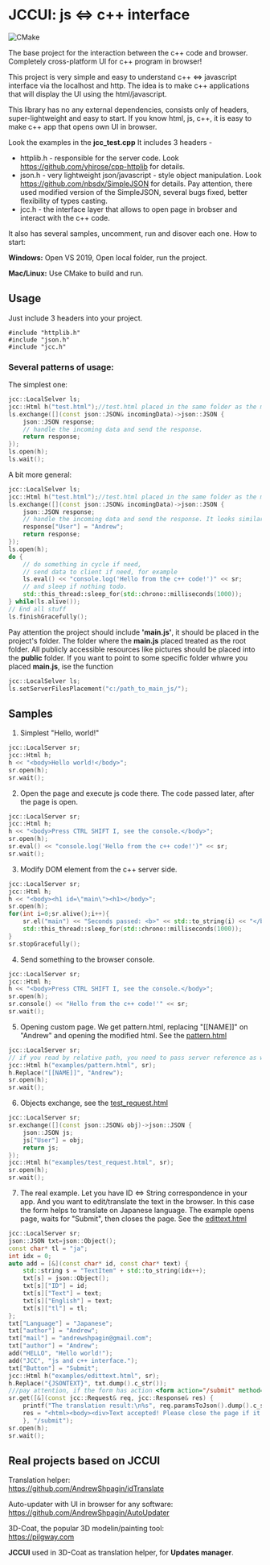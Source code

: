 # JCCUI:  js <=> c++ interface
![CMake](https://github.com/AndrewShpagin/jccui/actions/workflows/cmake.yml/badge.svg)

The base project for the interaction between the c++ code and browser. Completely cross-platform UI for c++ program in browser!

This project is very simple and easy to understand c++ <=> javascript interface via the localhost and http. The idea is to make c++ applications that will display the UI using the html/javascript. 

This library has no any external dependencies, consists only of headers, super-lightweight and easy to start. If you know html, js, c++, it is easy to make c++ app that opens own UI in browser.

Look the examples in the **jcc_test.cpp**
It includes 3 headers - 
* httplib.h - responsible for the server code. Look https://github.com/yhirose/cpp-httplib for details.
* json.h - very lightweight json/javascript - style object manipulation. Look https://github.com/nbsdx/SimpleJSON for details. Pay attention, there used modified version of the SimpleJSON, several bugs fixed, better flexibility of types casting.
* jcc.h - the interface layer that allows to open page in brobser and interact with the c++ code.

It also has several samples, uncomment, run and disover each one.
How to start:

**Windows:**
Open VS 2019, Open local folder, run the project.

**Mac/Linux:**
Use CMake to build and run.

## Usage
Just include 3 headers into your project.
```
#include "httplib.h"
#include "json.h"
#include "jcc.h"
```
### Several patterns of usage:

The simplest one:
```cpp
jcc::LocalSelver ls;
jcc::Html h("test.html");//test.html placed in the same folder as the main.js
ls.exchange([](const json::JSON& incomingData)->json::JSON {
	json::JSON response;
	// handle the incoming data and send the response.
	return response;
});
ls.open(h);
ls.wait();
```
A bit more general:
```cpp
jcc::LocalSelver ls;
jcc::Html h("test.html");//test.html placed in the same folder as the main.js
ls.exchange([](const json::JSON& incomingData)->json::JSON {
	json::JSON response;
	// handle the incoming data and send the response. It looks similar to js syntax
	response["User"] = "Andrew";	
	return response;
});
ls.open(h);
do {
	// do something in cycle if need, 
	// send data to client if need, for example
	ls.eval() << "console.log('Hello from the c++ code!')" << sr;
	// and sleep if nothing todo.
	std::this_thread::sleep_for(std::chrono::milliseconds(1000));
} while(ls.alive());
// End all stuff
ls.finishGracefully();	
```
Pay attention the project should include **'main.js'**, it should be placed in the project's folder. The folder where the **main.js** placed
treated as the root folder. All publicly accessible resources like pictures should be placed into the **public** folder. If you want to point 
to some specific folder whwre you placed **main.js**, ise the function
```cpp
jcc::LocalSelver ls;
ls.setServerFilesPlacement("c:/path_to_main_js/");
```
## Samples
1. Simplest "Hello, world!"
```cpp
jcc::LocalServer sr;
jcc::Html h;
h << "<body>Hello world!</body>";
sr.open(h);
sr.wait();
```
2. Open the page and execute js code there. The code passed later, after the page is open.
```cpp
jcc::LocalServer sr;
jcc::Html h;
h << "<body>Press CTRL SHIFT I, see the console.</body>";
sr.open(h);
sr.eval() << "console.log('Hello from the c++ code!')" << sr;
sr.wait();
```
3. Modify DOM element from the c++ server side.
```cpp
jcc::LocalServer sr;
jcc::Html h;
h << "<body><h1 id=\"main\"><h1></body>";
sr.open(h);
for(int i=0;sr.alive();i++){
	sr.el("main") << "Seconds passed: <b>" << std::to_string(i) << "</b>" << sr;
	std::this_thread::sleep_for(std::chrono::milliseconds(1000));
}
sr.stopGracefully();
```
4. Send something to the browser console.
```cpp
jcc::LocalServer sr;
jcc::Html h;
h << "<body>Press CTRL SHIFT I, see the console.</body>";
sr.open(h);
sr.console() << "Hello from the c++ code!'" << sr;
sr.wait();
```
5. Opening custom page.  We get pattern.html, replacing "[[NAME]]" on "Andrew" and opening the modified html.
See the [pattern.html](examples/pattern.html)
```cpp
jcc::LocalServer sr;
// if you read by relative path, you need to pass server reference as well
jcc::Html h("examples/pattern.html", sr);
h.Replace("[[NAME]]", "Andrew");
sr.open(h);
sr.wait();
```
6. Objects exchange, see the [test_request.html](examples/test_request.html)
```cpp
jcc::LocalServer sr;
sr.exchange([](const json::JSON& obj)->json::JSON {
	json::JSON js;
	js["User"] = obj;
	return js;
});
jcc::Html h("examples/test_request.html", sr);
sr.open(h);
sr.wait();
```
7. The real example. Let you have ID <=> String correspondence in your app. And you want to edit/translate the text in the browser.
In this case the form helps to translate on Japanese language. The example opens page, waits for "Submit", then closes the page.
See the [edittext.html](examples/edittext.html)
```cpp
jcc::LocalServer sr;
json::JSON txt=json::Object();
const char* tl = "ja";
int idx = 0;
auto add = [&](const char* id, const char* text) {
	std::string s = "TextItem" + std::to_string(idx++);
	txt[s] = json::Object();
	txt[s]["ID"] = id;
	txt[s]["Text"] = text;
	txt[s]["English"] = text;
	txt[s]["tl"] = tl;
};
txt["Language"] = "Japanese";
txt["author"] = "Andrew";
txt["mail"] = "andrewshpagin@gmail.com";
txt["author"] = "Andrew";
add("HELLO", "Hello world!");
add("JCC", "js and c++ interface.");
txt["Button"] = "Submit";
jcc::Html h("examples/edittext.html", sr);
h.Replace("{JSONTEXT}", txt.dump().c_str());
///pay attention, if the form has action <form action="/submit" method="get"> then the result of submitting will be passed there as json object, look the edittext.html
sr.get([&](const jcc::Request& req, jcc::Response& res) {
	printf("The translation result:\n%s", req.paramsToJson().dump().c_str());
	res = "<html><body><div>Text accepted! Please close the page if it is not closed automatically.</div><script>window.close();</script></body></html>";
	}, "/submit");
sr.open(h);
sr.wait();
```
## Real projects based on **JCCUI**

Translation helper:<br>
https://github.com/AndrewShpagin/idTranslate

Auto-updater with UI in browser for any software:<br>
https://github.com/AndrewShpagin/AutoUpdater


3D-Coat, the popular 3D modelin/painting tool:<br>
https://pilgway.com<br>

**JCCUI** used in 3D-Coat as translation helper, for **Updates manager**.
